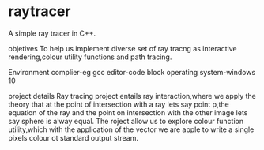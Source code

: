 # raytracer
A simple ray tracer in C++.

objetives
To help us implement diverse set of ray tracng as interactive rendering,colour utility functions and path tracing.

Environment
complier-eg gcc
editor-code block
operating system-windows 10


project details
Ray tracing project entails ray interaction,where we apply the theory that at the point of intersection with a ray lets say point p,the equation of the ray and the point on intersection with the other image lets say sphere is alway equal.
The roject allow us to explore colour function  utility,which with the application of the vector we are apple to write a single pixels colour ot standard  output stream.

